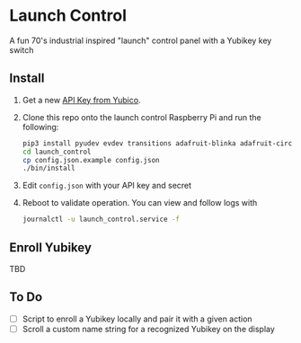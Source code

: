 # Launch Control

A fun 70's industrial inspired "launch" control panel with a Yubikey key switch

## Install

1. Get a new [API Key from Yubico][apikey].

2. Clone this repo onto the launch control Raspberry Pi and run the following:

    ```bash
    pip3 install pyudev evdev transitions adafruit-blinka adafruit-circuitpython-ht16k33 yubico-client
    cd launch_control
    cp config.json.example config.json
    ./bin/install
    ```

3. Edit `config.json` with your API key and secret

4. Reboot to validate operation. You can view and follow logs with

    ```bash
    journalctl -u launch_control.service -f
    ```

[apikey]: https://upgrade.yubico.com/getapikey/

## Enroll Yubikey

TBD

## To Do

- [ ] Script to enroll a Yubikey locally and pair it with a given action
- [ ] Scroll a custom name string for a recognized Yubikey on the display
